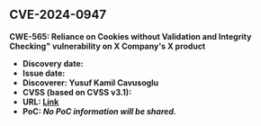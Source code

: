 ## CVE-2024-0947

**CWE-565: Reliance on Cookies without Validation and Integrity Checking" vulnerability on X Company's X product**

- **Discovery date:**
- **Issue date:**
- **Discoverer: Yusuf Kamil Cavusoglu**
- **CVSS (based on CVSS v3.1):**
- **URL: [Link](https://cve.mitre.org/cgi-bin/cvename.cgi?name=CVE-2024-0947)**
- **PoC: *No PoC information will be shared.***
